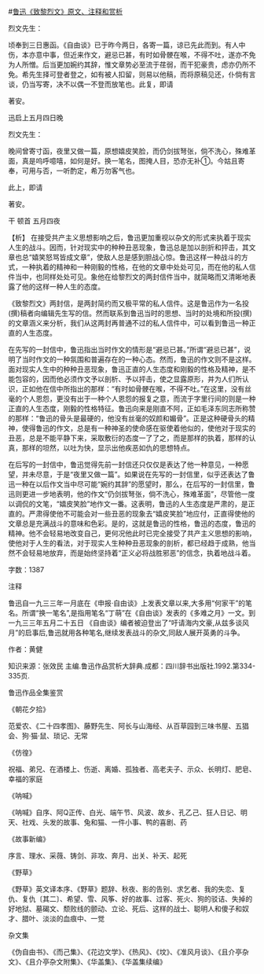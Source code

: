 #[鲁迅《致黎烈文》原文、注释和赏析](https://www.vrrw.net/wx/9459.html)

烈文先生：

顷奉到三日惠函。《自由谈》已于昨今两日，各寄一篇，谅已先此而到。有人中伤，本亦意中事，但近来作文，避忌已甚，有时如骨骾在喉，不得不吐，遂亦不免为人所憎。后当更加婉约其辞，惟文章势必至流于荏弱，而干犯豪贵，虑亦仍所不免。希先生择可登者登之，如有被人扣留，则易以他稿，而将原稿见还，仆倘有言谈，仍当写寄，决不以偶一不登而放笔也。此复，即请

著安。

迅启上五月四日晚

烈文先生：

晚间曾寄寸函，夜里又做一篇，原想嬉皮笑脸，而仍剑拔弩张，倘不洗心，殊难革面，真是呜呼噫嘻，如何是好。换一笔名，图掩人目，恐亦无补①。今姑且寄奉，可用与否，一听酌定，希万勿客气也。

此上，即请

著安。

干 顿首 五月四夜



【析】 在接受共产主义思想影响之后，鲁迅更加重视以杂文的形式来执着于现实人生的战斗。因而，针对现实中的种种丑恶现象，鲁迅总是加以剖折和抨击，其文章也总“嬉笑怒骂皆成文章”，使敌人总是感到胆战心惊。鲁迅这样一种战斗的方式，一种执着的精神和一种刚毅的性格，在他的文章中处处可见，而在他的私人信件当中，也同样处处可见。象他在给黎烈文的两封信件当中，就简略而又清晰地表露了他的这样一种人生的态度。

《致黎烈文》两封信，是两封简约而又极平常的私人信件。这是鲁迅作为一名投(撰)稿者向编辑先生写的信。然而联系到鲁迅当时的思想、当时的处境和所投(撰)的文章涵义来分析，我们从这两封再普通不过的私人信件中，可以看到鲁迅一种正直的人生态度。

在先写的一封信中，鲁迅指出当时作文的情形是“避忌已甚。”所谓“避忌已甚”，说明了当时作文的一种氛围和普遍存在的一种心态。然而，鲁迅的作文则不是这样。面对现实人生中的种种丑恶现象，鲁迅正直的人生态度和刚毅的性格及精神，是不能包容的，因而他必须作文予以剖析、予以抨击，使之显露原形，并为人们所认识，正如他在信中所指出的那样：“有时如骨骾在喉，不得不吐。”在这里，没有丝毫的个人恩怨，更没有出于一种个人恩怨的报复之意，而流于字里行间的则是一种正直的人生态度，刚毅的性格特征。鲁迅向来是刚直不阿，正如毛泽东同志所称赞的那样：“鲁迅的骨头是最硬的，他没有丝毫的奴颜和媚骨”。正是这种硬骨头的精神，使得鲁迅的作文，总是有一种神圣的使命感在驱使着他似的，使他对于现实的丑恶，总是不能平静下来，采取敷衍的态度一了了之，而是那样的执着，那样的认真，那样的坦然，以吐为快，显示出他疾恶如仇的思想特点。

在后写的一封信中，鲁迅觉得先前一封信还只仅仅是表达了他一种意见，一种愿望，并未尽意，于是“夜里又做一篇”。如果说在先写的一封信里，似乎还表达了鲁迅一种在以后作文当中尽可能“婉约其辞”的愿望时，那么，在后写的一封信里，鲁迅则更进一步地表明，他的作文“仍剑拔弩张，倘不洗心，殊难革面”，尽管他一度以调侃的文笔，“嬉皮笑脸”地作文一番。这表明，鲁迅的人生态度是严肃的，是正直的。严肃得使他不可能会对一些丑恶的现象去“嬉皮笑脸”地应付，正直得使他的文章总是充满战斗的意味和色彩。是的，这就是鲁迅的性格，鲁迅的态度，鲁迅的精神。他不会轻易地改变自己，更何况他此时已完全接受了共产主义思想的影响，使他对于人生的看法，对于现实人生种种丑恶现象的剖析，都已经趋于成熟，他当然不会轻易地放弃，而是始终坚持着“正义必将战胜邪恶”的信念，执着地战斗着。

字数：1387

注释

鲁迅自一九三三年一月底在《申报·自由谈》上发表文章以来,大多用“何家干”的笔名。所谓“换一笔名”,是指用笔名“丁萌”在《自由谈》发表的《多难之月》一文。到一九三三年五月二十五日 《自由谈》编者被迫登出了“吁请海内文豪,从兹多谈风月”的启事后,鲁迅就用各种笔名,继续发表战斗的杂文,同敌人展开英勇的斗争。

作者：黄健

知识来源：张效民 主编.鲁迅作品赏析大辞典.成都：四川辞书出版社.1992.第334-335页.

鲁迅作品全集鉴赏

《朝花夕拾》

范爱农、《二十四孝图》、藤野先生、阿长与山海经、从百草园到三味书屋、五猖会、狗·猫·鼠、琐记、无常

《仿徨》

祝福、弟兄、在酒楼上、伤逝、离婚、孤独者、高老夫子、示众、长明灯、肥皂、幸福的家庭

《呐喊》

《呐喊》自序、阿Q正传、白光、端午节、风波、故乡、孔乙己、狂人日记、明天、社戏、头发的故事、兔和猫、一件小事、鸭的喜剧、药

《故事新编》

序言、理水、采薇、铸剑、非攻、奔月、出关、补天、起死

《野草》

《野草》英文译本序、《野草》题辞、秋夜、影的告别、求乞者、我的失恋、复仇、复仇〔其二〕、希望、雪、风筝、好的故事、过客、死火、狗的驳诘、失掉的好地狱、墓碣文、颓败线的颤动、立论、死后、这样的战士、聪明人和傻子和奴才、腊叶、淡淡的血痕中、一觉

杂文集

《伪自由书》、《而己集》、《花边文学》、《热风》、《坟》、《准风月谈》、《且介亭杂文》、《且介亭杂文附集》、《华盖集》、《华盖集续编》

